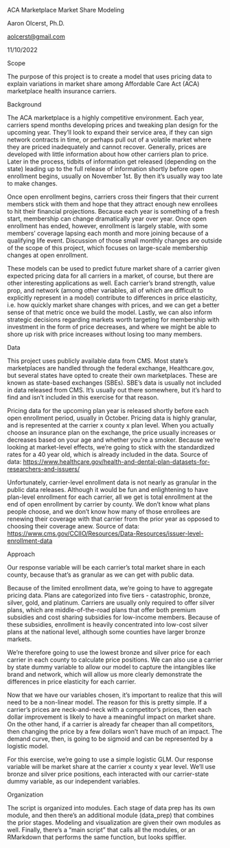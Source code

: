 ACA Marketplace Market Share Modeling 

Aaron Olcerst, Ph.D.

aolcerst@gmail.com

11/10/2022

Scope

The purpose of this project is to create a model that uses pricing data to explain variations in market share among Affordable Care Act (ACA) marketplace health insurance carriers.  

Background

The ACA marketplace is a highly competitive environment.  Each year, carriers spend months developing prices and tweaking plan design for the upcoming year.  They’ll look to expand their service area, if they can sign network contracts in time, or perhaps pull out of a volatile market where they are priced inadequately and cannot recover.  Generally, prices are developed with little information about how other carriers plan to price. Later in the process, tidbits of information get released (depending on the state) leading up to the full release of information shortly before open enrollment begins, usually on November 1st.  By then it’s usually way too late to make changes.

Once open enrollment begins, carriers cross their fingers that their current members stick with them and hope that they attract enough new enrollees to hit their financial projections.  Because each year is something of a fresh start, membership can change dramatically year over year.  Once open enrollment has ended, however, enrollment is largely stable, with some members’ coverage lapsing each month and more joining because of a qualifying life event.  Discussion of those small monthly changes are outside of the scope of this project, which focuses on large-scale membership changes at open enrollment.

These models can be used to predict future market share of a carrier given expected pricing data for all carriers in a market, of course, but there are other interesting applications as well.  Each carrier’s brand strength, value prop, and network (among other variables, all of which are difficult to explicitly represent in a model) contribute to differences in price elasticity, i.e. how quickly market share changes with prices, and we can get a better sense of that metric once we build the model.  Lastly, we can also inform strategic decisions regarding markets worth targeting for membership with investment in the form of price decreases, and where we might be able to shore up risk with price increases without losing too many members.

Data

This project uses publicly available data from CMS.  Most state’s marketplaces are handled through the federal exchange, Healthcare.gov, but several states have opted to create their own marketplaces.  These are known as state-based exchanges (SBEs).  SBE’s data is usually not included in data released from CMS.  It’s usually out there somewhere, but it’s hard to find and isn’t included in this exercise for that reason.

Pricing data for the upcoming plan year is released shortly before each open enrollment period, usually in October.  Pricing data is highly granular, and is represented at the carrier x county x plan level.  When you actually choose an insurance plan on the exchange, the price usually increases or decreases based on your age and whether you’re a smoker.  Because we’re looking at market-level effects, we’re going to stick with the standardized rates for a 40 year old, which is already included in the data.
Source of data: https://www.healthcare.gov/health-and-dental-plan-datasets-for-researchers-and-issuers/

Unfortunately, carrier-level enrollment data is not nearly as granular in the public data releases.  Although it would be fun and enlightening to have plan-level enrollment for each carrier, all we get is total enrollment at the end of open enrollment by carrier by county.  We don’t know what plans people choose, and we don’t know how many of those enrollees are renewing their coverage with that carrier from the prior year as opposed to choosing their coverage anew.
Source of data: https://www.cms.gov/CCIIO/Resources/Data-Resources/issuer-level-enrollment-data

Approach

Our response variable will be each carrier’s total market share in each county, because that’s as granular as we can get with public data.

Because of the limited enrollment data, we’re going to have to aggregate pricing data.  Plans are categorized into five tiers - catastrophic, bronze, silver, gold, and platinum.  Carriers are usually only required to offer silver plans, which are middle-of-the-road plans that offer both premium subsidies and cost sharing subsidies for low-income members.  Because of these subsidies, enrollment is heavily concentrated into low-cost silver plans at the national level, although some counties have larger bronze markets.

We’re therefore going to use the lowest bronze and silver price for each carrier in each county to calculate price positions.  We can also use a carrier by state dummy variable to allow our model to capture the intangibles like brand and network, which will allow us more clearly demonstrate the differences in price elasticity for each carrier. 

Now that we have our variables chosen, it’s important to realize that this will need to be a non-linear model.  The reason for this is pretty simple.  If a carrier’s prices are neck-and-neck with a competitor’s prices, then each dollar improvement is likely to have a meaningful impact on market share.  On the other hand, if a carrier is already far cheaper than all competitors, then changing the price by a few dollars won’t have much of an impact.  The demand curve, then, is going to be sigmoid and can be represented by a logistic model.

For this exercise, we’re going to use a simple logistic GLM.  Our response variable will be market share at the carrier x county x year level.  We’ll use bronze and silver price positions, each interacted with our carrier-state dummy variable, as our independent variables.

Organization

The script is organized into modules.  Each stage of data prep has its own module, and then there’s an additional module (data_prep) that combines the prior stages.  Modeling and visualization are given their own modules as well.  Finally, there’s a “main script” that calls all the modules, or an RMarkdown that performs the same function, but looks spiffier.
